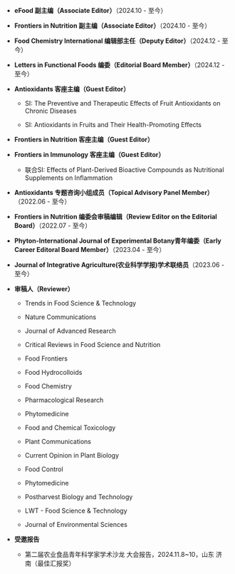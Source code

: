 * **eFood 副主编（Associate Editor）**（2024.10 - 至今）

* **Frontiers in Nutrition 副主编（Associate Editor）**（2024.10 - 至今）

* **Food Chemistry International 编辑部主任（Deputy Editor）**（2024.12 - 至今）

* **Letters in Functional Foods 编委（Editorial Board Member）**（2024.12 - 至今）

* **Antioxidants 客座主编（Guest Editor）**

  * SI: The Preventive and Therapeutic Effects of Fruit Antioxidants on Chronic Diseases

  * SI: Antioxidants in Fruits and Their Health-Promoting Effects

* **Frontiers in Nutrition 客座主编（Guest Editor）**

* **Frontiers in Immunology 客座主编（Guest Editor）**

  * 联合SI: Effects of Plant-Derived Bioactive Compounds as Nutritional Supplements on Inflammation

* **Antioxidants 专题咨询小组成员（Topical Advisory Panel Member）**（2022.06 - 至今）

* **Frontiers in Nutrition 编委会审稿编辑（Review Editor on the Editorial Board）**（2022.07 - 至今）

* **Phyton-International Journal of Experimental Botany青年编委（Early Career Editoral Board Member）**（2023.04 - 至今）

* **Journal of Integrative Agriculture(农业科学学报)学术联络员**（2023.06 - 至今）

* **审稿人（Reviewer）**

  * Trends in Food Science & Technology

  * Nature Communications

  * Journal of Advanced Research

  * Critical Reviews in Food Science and Nutrition

  * Food Frontiers

  * Food Hydrocolloids

  * Food Chemistry

  * Pharmacological Research

  * Phytomedicine

  * Food and Chemical Toxicology

  * Plant Communications

  * Current Opinion in Plant Biology

  * Food Control

  * Phytomedicine

  * Postharvest Biology and Technology

  * LWT - Food Science & Technology

  * Journal of Environmental Sciences

* **受邀报告**

  * 第二届农业食品青年科学家学术沙龙 大会报告，2024.11.8~10，山东 济南（最佳汇报奖）

